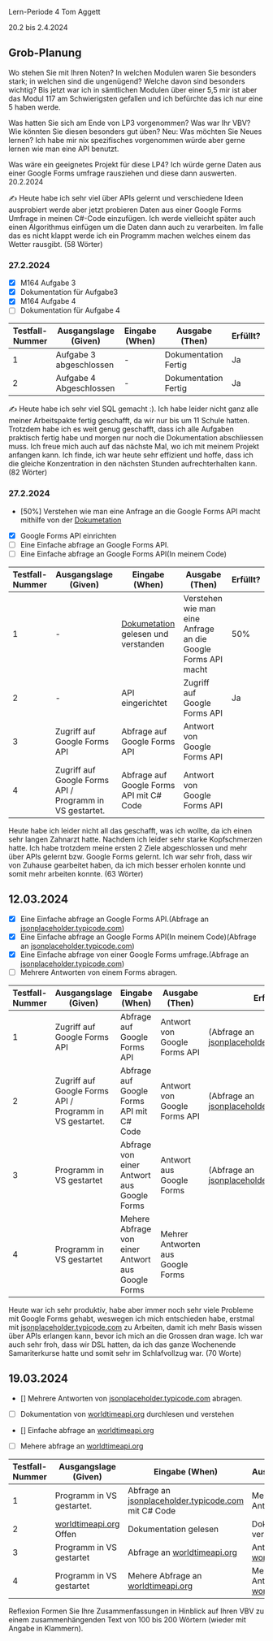 Lern-Periode 4
Tom Aggett

20.2 bis 2.4.2024

## Grob-Planung
Wo stehen Sie mit Ihren Noten? In welchen Modulen waren Sie besonders stark; in welchen sind die ungenügend? Welche davon sind besonders wichtig?
Bis jetzt war ich in sämtlichen Modulen über einer 5,5 mir ist aber das Modul 117 am Schwierigsten gefallen und ich befürchte das ich nur eine 5 haben werde.

Was hatten Sie sich am Ende von LP3 vorgenommen? Was war Ihr VBV? Wie könnten Sie diesen besonders gut üben?
Neu: Was möchten Sie Neues lernen?
Ich habe mir nix spezifisches vorgenommen würde aber gerne lernen wie man eine API benutzt. 

Was wäre ein geeignetes Projekt für diese LP4?
Ich würde gerne Daten aus einer Google Forms umfrage rausziehen und diese dann auswerten.
20.2.2024

✍️ Heute habe ich sehr viel über APIs gelernt und verschiedene Ideen ausprobiert werde aber jetzt probieren Daten aus einer Google Forms Umfrage in meinen C#-Code einzufügen. Ich werde vielleicht später auch einen Algorithmus einfügen um die Daten dann auch zu verarbeiten. Im falle das es nicht klappt werde ich ein Programm machen welches einem das Wetter rausgibt. (58 Wörter)

### 27.2.2024
- [X] M164 Aufgabe 3
- [X] Dokumentation für Aufgabe3
- [X] M164 Aufgabe 4 
- [ ] Dokumentation für Aufgabe 4

| Testfall-Nummer | Ausgangslage (Given) | Eingabe (When) | Ausgabe (Then) | Erfüllt? |
| -------------- | -------------------- | -------------- | -------------- | -------- |
| 1            | Aufgabe 3 abgeschlossen| - | Dokumentation Fertig|         Ja|
| 2            | Aufgabe 4 Abgeschlossen | - | Dokumentation Fertig | Ja|

✍️ Heute habe ich sehr viel SQL gemacht :). Ich habe leider nicht ganz alle meiner Arbeitspakte fertig geschafft, da wir nur bis um 11 Schule hatten. Trotzdem habe ich es weit genug geschafft, dass ich alle Aufgaben praktisch fertig habe und morgen nur noch die Dokumentation abschliessen muss. Ich freue mich auch auf das nächste Mal, wo ich mit meinem Projekt anfangen kann. Ich finde, ich war heute sehr effizient und hoffe, dass ich die gleiche Konzentration in den nächsten Stunden aufrechterhalten kann. 
(82 Wörter)

### 27.2.2024
- [50%] Verstehen wie man eine Anfrage an die Google Forms API macht mithilfe von der [Dokumetation](https://developers.google.com/forms/api/reference/rest)
- [X] Google Forms API einrichten 
- [ ] Eine Einfache abfrage an Google Forms API.
- [ ] Eine Einfache abfrage an Google Forms API(In meinem Code)

| Testfall-Nummer | Ausgangslage (Given) | Eingabe (When) | Ausgabe (Then) | Erfüllt? |
| -------------- | -------------------- | -------------- | -------------- | -------- |
| 1            | - | [Dokumetation](https://developers.google.com/forms/api/reference/rest) gelesen und verstanden | Verstehen wie man eine Anfrage an die Google Forms API macht |   50%       |
| 2           | - | API eingerichtet | Zugriff auf Google Forms API | Ja |
| 3          | Zugriff auf Google Forms API| Abfrage auf Google Forms API | Antwort von Google Forms API | |
| 4          | Zugriff auf Google Forms API / Programm in VS gestartet. | Abfrage auf Google Forms API mit C# Code | Antwort von Google Forms API | |

Heute habe ich leider nicht all das geschafft, was ich wollte, da ich einen sehr langen Zahnarzt hatte. Nachdem ich leider sehr starke Kopfschmerzen hatte. Ich habe trotzdem meine ersten 2 Ziele abgeschlossen und mehr über APIs gelernt bzw. Google Forms gelernt. Ich war sehr froh, dass wir von Zuhause gearbeitet haben, da ich mich besser erholen konnte und somit mehr arbeiten konnte. (63 Wörter)

## 12.03.2024

- [X] Eine Einfache abfrage an Google Forms API.(Abfrage an [jsonplaceholder.typicode.com](jsonplaceholder.typicode.com))
- [X] Eine Einfache abfrage an Google Forms API(In meinem Code)(Abfrage an [jsonplaceholder.typicode.com](jsonplaceholder.typicode.com))
- [X] Eine Einfache abfrage von einer Google Forms umfrage.(Abfrage an [jsonplaceholder.typicode.com](jsonplaceholder.typicode.com))
- [ ] Mehrere Antworten von einem Forms abragen.

| Testfall-Nummer | Ausgangslage (Given) | Eingabe (When) | Ausgabe (Then) | Erfüllt? |
| -------------- | -------------------- | -------------- | -------------- | -------- |
| 1         | Zugriff auf Google Forms API| Abfrage auf Google Forms API | Antwort von Google Forms API | (Abfrage an [jsonplaceholder.typicode.com](jsonplaceholder.typicode.com))|
| 2          | Zugriff auf Google Forms API / Programm in VS gestartet. | Abfrage auf Google Forms API mit C# Code | Antwort von Google Forms API | (Abfrage an [jsonplaceholder.typicode.com](jsonplaceholder.typicode.com)) |
| 3            | Programm in VS gestartet | Abfrage von einer Antwort aus Google Forms | Antwort aus Google Forms |   (Abfrage an [jsonplaceholder.typicode.com](jsonplaceholder.typicode.com))   |
| 4           | Programm in VS gestartet | Mehere Abfrage von einer Antwort aus Google Forms | Mehrer Antworten aus Google Forms |  |      

Heute war ich sehr produktiv, habe aber immer noch sehr viele Probleme mit Google Forms gehabt, weswegen ich mich entschieden habe, erstmal mit [jsonplaceholder.typicode.com](jsonplaceholder.typicode.com) zu Arbeiten, damit ich mehr Basis wissen über APIs erlangen kann, bevor ich mich an die Grossen dran wage. Ich war auch sehr froh, dass wir DSL hatten, da ich das ganze Wochenende Samariterkurse hatte und somit sehr im Schlafvollzug war. (70 Worte)

## 19.03.2024

- [] Mehrere Antworten von [jsonplaceholder.typicode.com](jsonplaceholder.typicode.com) abragen.
- [ ] Dokumentation von [worldtimeapi.org](https://worldtimeapi.org/schema) durchlesen und verstehen
- [] Einfache abfrage an [worldtimeapi.org](https://worldtimeapi.org/)
- [ ] Mehere abfrage an [worldtimeapi.org](https://worldtimeapi.org/)

| Testfall-Nummer | Ausgangslage (Given) | Eingabe (When) | Ausgabe (Then) | Erfüllt? |
| -------------- | -------------------- | -------------- | -------------- | -------- |
| 1      | Programm in VS gestartet. | Abfrage an [jsonplaceholder.typicode.com](jsonplaceholder.typicode.com) mit C# Code | Mehere Antworten |  |
| 2      |  [worldtimeapi.org](https://worldtimeapi.org/schema) Offen | Dokumentation gelesen | Dokumentation verstanden | |
| 3      | Programm in VS gestartet | Abfrage an [worldtimeapi.org](https://worldtimeapi.org/)  | Antwort von [worldtimeapi.org](https://worldtimeapi.org/) |      |
| 4      | Programm in VS gestartet | Mehere Abfrage an [worldtimeapi.org](https://worldtimeapi.org/) | Mehrer Antworten von [worldtimeapi.org](https://worldtimeapi.org/) |  |      

Reflexion
Formen Sie Ihre Zusammenfassungen in Hinblick auf Ihren VBV zu einem zusammenhängenden Text von 100 bis 200 Wörtern (wieder mit Angabe in Klammern).
